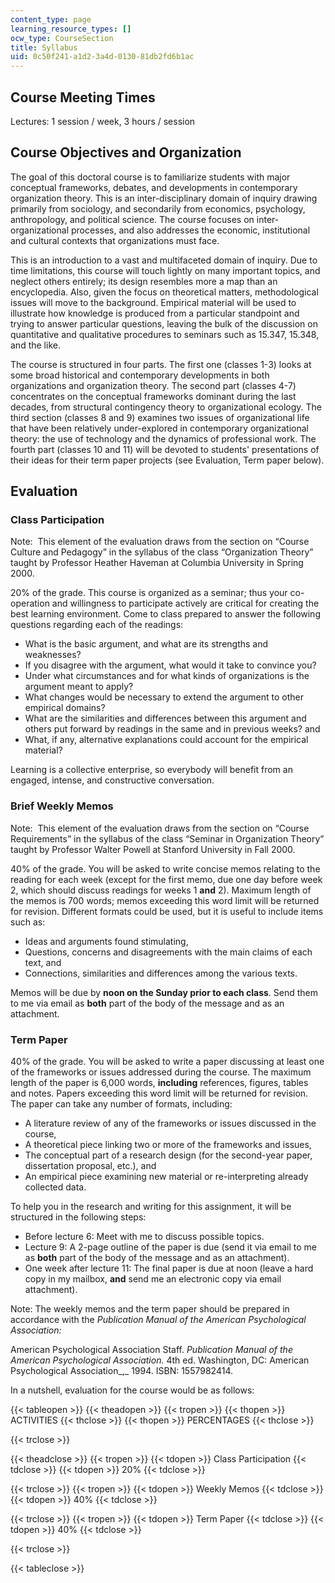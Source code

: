 ```yaml
---
content_type: page
learning_resource_types: []
ocw_type: CourseSection
title: Syllabus
uid: 0c50f241-a1d2-3a4d-0130-81db2fd6b1ac
---
```


Course Meeting Times
--------------------

Lectures: 1 session / week, 3 hours / session

Course Objectives and Organization
----------------------------------

The goal of this doctoral course is to familiarize students with major conceptual frameworks, debates, and developments in contemporary organization theory. This is an inter-disciplinary domain of inquiry drawing primarily from sociology, and secondarily from economics, psychology, anthropology, and political science. The course focuses on inter-organizational processes, and also addresses the economic, institutional and cultural contexts that organizations must face.

This is an introduction to a vast and multifaceted domain of inquiry. Due to time limitations, this course will touch lightly on many important topics, and neglect others entirely; its design resembles more a map than an encyclopedia. Also, given the focus on theoretical matters, methodological issues will move to the background. Empirical material will be used to illustrate how knowledge is produced from a particular standpoint and trying to answer particular questions, leaving the bulk of the discussion on quantitative and qualitative procedures to seminars such as 15.347, 15.348, and the like.

The course is structured in four parts. The first one (classes 1-3) looks at some broad historical and contemporary developments in both organizations and organization theory. The second part (classes 4-7) concentrates on the conceptual frameworks dominant during the last decades, from structural contingency theory to organizational ecology. The third section (classes 8 and 9) examines two issues of organizational life that have been relatively under-explored in contemporary organizational theory: the use of technology and the dynamics of professional work. The fourth part (classes 10 and 11) will be devoted to students' presentations of their ideas for their term paper projects (see Evaluation, Term paper below).

Evaluation
----------

### Class Participation

Note:  This element of the evaluation draws from the section on “Course Culture and Pedagogy” in the syllabus of the class “Organization Theory” taught by Professor Heather Haveman at Columbia University in Spring 2000.

20% of the grade. This course is organized as a seminar; thus your co-operation and willingness to participate actively are critical for creating the best learning environment. Come to class prepared to answer the following questions regarding each of the readings:

*   What is the basic argument, and what are its strengths and weaknesses?
*   If you disagree with the argument, what would it take to convince you?
*   Under what circumstances and for what kinds of organizations is the argument meant to apply?
*   What changes would be necessary to extend the argument to other empirical domains?
*   What are the similarities and differences between this argument and others put forward by readings in the same and in previous weeks? and
*   What, if any, alternative explanations could account for the empirical material?

Learning is a collective enterprise, so everybody will benefit from an engaged, intense, and constructive conversation.

### Brief Weekly Memos

Note:  This element of the evaluation draws from the section on “Course Requirements” in the syllabus of the class “Seminar in Organization Theory” taught by Professor Walter Powell at Stanford University in Fall 2000.

40% of the grade. You will be asked to write concise memos relating to the reading for each week (except for the first memo, due one day before week 2, which should discuss readings for weeks 1 **and** 2). Maximum length of the memos is 700 words; memos exceeding this word limit will be returned for revision. Different formats could be used, but it is useful to include items such as:

*   Ideas and arguments found stimulating,
*   Questions, concerns and disagreements with the main claims of each text, and
*   Connections, similarities and differences among the various texts.

Memos will be due by **noon on the Sunday prior to each class**. Send them to me via email as **both** part of the body of the message and as an attachment.

### Term Paper

40% of the grade. You will be asked to write a paper discussing at least one of the frameworks or issues addressed during the course. The maximum length of the paper is 6,000 words, **including** references, figures, tables and notes. Papers exceeding this word limit will be returned for revision. The paper can take any number of formats, including:

*   A literature review of any of the frameworks or issues discussed in the course,
*   A theoretical piece linking two or more of the frameworks and issues,
*   The conceptual part of a research design (for the second-year paper, dissertation proposal, etc.), and
*   An empirical piece examining new material or re-interpreting already collected data.

To help you in the research and writing for this assignment, it will be structured in the following steps:

*   Before lecture 6: Meet with me to discuss possible topics. 
*   Lecture 9: A 2-page outline of the paper is due (send it via email to me as **both** part of the body of the message and as an attachment).
*   One week after lecture 11: The final paper is due at noon (leave a hard copy in my mailbox, **and** send me an electronic copy via email attachment).

Note: The weekly memos and the term paper should be prepared in accordance with the _Publication Manual of the American Psychological Association:_

American Psychological Association Staff. _Publication Manual of the American Psychological Association._ 4th ed. Washington, DC: American Psychological Association_,_ 1994. ISBN: 1557982414.

In a nutshell, evaluation for the course would be as follows:

{{< tableopen >}}
{{< theadopen >}}
{{< tropen >}}
{{< thopen >}}
ACTIVITIES
{{< thclose >}}
{{< thopen >}}
PERCENTAGES
{{< thclose >}}

{{< trclose >}}

{{< theadclose >}}
{{< tropen >}}
{{< tdopen >}}
Class Participation
{{< tdclose >}}
{{< tdopen >}}
20%
{{< tdclose >}}

{{< trclose >}}
{{< tropen >}}
{{< tdopen >}}
Weekly Memos
{{< tdclose >}}
{{< tdopen >}}
40%
{{< tdclose >}}

{{< trclose >}}
{{< tropen >}}
{{< tdopen >}}
Term Paper
{{< tdclose >}}
{{< tdopen >}}
40%
{{< tdclose >}}

{{< trclose >}}

{{< tableclose >}}
